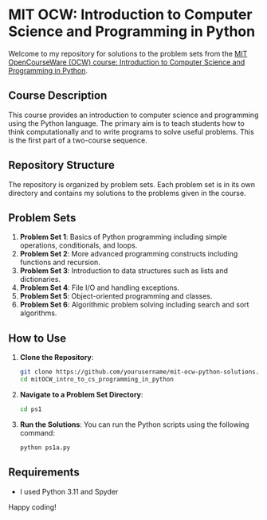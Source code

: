 # MIT OCW: Introduction to Computer Science and Programming in Python

Welcome to my repository for solutions to the problem sets from the [MIT OpenCourseWare (OCW) course: Introduction to Computer Science and Programming in Python](https://ocw.mit.edu/courses/6-0001-introduction-to-computer-science-and-programming-in-python-fall-2016/).

## Course Description

This course provides an introduction to computer science and programming using the Python language. The primary aim is to teach students how to think computationally and to write programs to solve useful problems. This is the first part of a two-course sequence.

## Repository Structure

The repository is organized by problem sets. Each problem set is in its own directory and contains my solutions to the problems given in the course.


## Problem Sets

1. **Problem Set 1**: Basics of Python programming including simple operations, conditionals, and loops.
2. **Problem Set 2**: More advanced programming constructs including functions and recursion.
3. **Problem Set 3**: Introduction to data structures such as lists and dictionaries.
4. **Problem Set 4**: File I/O and handling exceptions.
5. **Problem Set 5**: Object-oriented programming and classes.
6. **Problem Set 6**: Algorithmic problem solving including search and sort algorithms.

## How to Use

1. **Clone the Repository**: 
    ```sh
    git clone https://github.com/yourusername/mit-ocw-python-solutions.git
    cd mitOCW_intro_to_cs_programming_in_python
    ```

2. **Navigate to a Problem Set Directory**: 
    ```sh
    cd ps1
    ```

3. **Run the Solutions**: 
    You can run the Python scripts using the following command:
    ```sh
    python ps1a.py
    ```

## Requirements

- I used Python 3.11 and Spyder


Happy coding!
